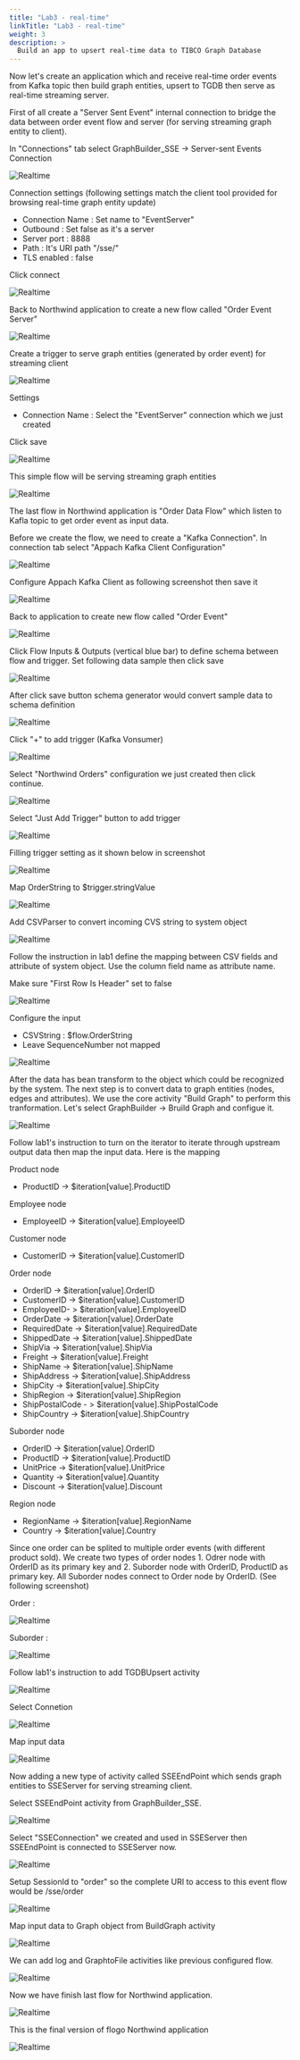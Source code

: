 ```yaml
---
title: "Lab3 - real-time"
linkTitle: "Lab3 - real-time"
weight: 3
description: >
  Build an app to upsert real-time data to TIBCO Graph Database
---
```


Now let's create an application which and receive real-time order events from Kafka topic then build graph entities, upsert to TGDB then serve as real-time streaming server.

First of all create a "Server Sent Event" internal connection to bridge the data between order event flow and server (for serving streaming graph entity to client).

In "Connections" tab select GraphBuilder_SSE -> Server-sent Events Connection

![Realtime](realtime02.png)

Connection settings (following settings match the client tool provided for browsing real-time graph entity update)
- Connection Name : Set name to "EventServer"
- Outbound : Set false as it's a server
- Server port : 8888
- Path : It's URI path "/sse/"
- TLS enabled : false

Click connect

![Realtime](realtime01.png)

Back to Northwind application to create a new flow called "Order Event Server"

![Realtime](realtime07.png)

Create a trigger to serve graph entities (generated by order event) for streaming client

![Realtime](realtime03.png)

Settings
- Connection Name : Select the "EventServer" connection which we just created

Click save

![Realtime](realtime04.png)

This simple flow will be serving streaming graph entities

![Realtime](realtime04-5.png)

The last flow in Northwind application is "Order Data Flow" which listen to Kafla topic to get order event as input data. 

Before we create the flow, we need to create a "Kafka Connection". In connection tab select "Appach Kafka Client Configuration"  

![Realtime](realtime06.png)

Configure Appach Kafka Client as following screenshot then save it

![Realtime](realtime05.png)

Back to application to create new flow called "Order Event"

![Realtime](realtime08.png)

Click Flow Inputs & Outputs (vertical blue bar) to define schema between flow and trigger. Set following data sample then click save

![Realtime](realtime12.png)

After click save button schema generator would convert sample data to schema definition

![Realtime](realtime13.png)

Click "+" to add trigger (Kafka Vonsumer) 

![Realtime](realtime09.png)

Select "Northwind Orders" configuration we just created then click continue.

![Realtime](realtime10.png)

Select "Just Add Trigger" button to add trigger

![Realtime](realtime11.png)

Filling trigger setting as it shown below in screenshot

![Realtime](realtime14.png)

Map OrderString to $trigger.stringValue

![Realtime](realtime15.png)

Add CSVParser to convert incoming CVS string to system object

![Realtime](realtime16.png)

Follow the instruction in lab1 define the mapping between CSV fields and attribute of system object. Use the column field name as attribute name.

Make sure "First Row Is Header" set to false

![Realtime](realtime17.png)

Configure the input
- CSVString : $flow.OrderString
- Leave SequenceNumber not mapped

![Realtime](realtime18.png)

After the data has bean transform to the object which could be recognized by the system. The next step is to convert data to graph entities (nodes, edges and attributes). We use the core activity "Build Graph" to perform this tranformation.
Let's select GraphBuilder -> Bruild Graph and configue it.

![Realtime](realtime18-5.png)

Follow lab1's instruction to turn on the iterator to iterate through upstream output data then map the input data. Here is the mapping

Product node
- ProductID -> $iteration[value].ProductID

Employee node
- EmployeeID -> $iteration[value].EmployeeID

Customer node
- CustomerID -> $iteration[value].CustomerID

Order node
- OrderID -> $iteration[value].OrderID
- CustomerID -> $iteration[value].CustomerID
- EmployeeID- > $iteration[value].EmployeeID
- OrderDate -> $iteration[value].OrderDate
- RequiredDate -> $iteration[value].RequiredDate
- ShippedDate -> $iteration[value].ShippedDate
- ShipVia -> $iteration[value].ShipVia
- Freight -> $iteration[value].Freight
- ShipName -> $iteration[value].ShipName
- ShipAddress -> $iteration[value].ShipAddress
- ShipCity -> $iteration[value].ShipCity
- ShipRegion -> $iteration[value].ShipRegion
- ShipPostalCode - > $iteration[value].ShipPostalCode
- ShipCountry -> $iteration[value].ShipCountry

Suborder node
- OrderID -> $iteration[value].OrderID
- ProductID -> $iteration[value].ProductID
- UnitPrice -> $iteration[value].UnitPrice
- Quantity -> $iteration[value].Quantity
- Discount -> $iteration[value].Discount

Region node
- RegionName -> $iteration[value].RegionName
- Country -> $iteration[value].Country

Since one order can be splited to multiple order events (with different product sold). We create two types of order nodes 1. Odrer node with OrderID as its primary key and 2. Suborder node with OrderID, ProductID as primary key. All Suborder nodes connect to Order node by OrderID. (See following screenshot)

Order : 

![Realtime](realtime19.png)

Suborder : 

![Realtime](realtime20.png)

Follow lab1's instruction to add TGDBUpsert activity

![Realtime](realtime20-2.png)

Select Connetion

![Realtime](realtime20-3.png)

Map input data

![Realtime](realtime20-4.png)

Now adding a new type of activity called SSEEndPoint which sends graph entities to SSEServer for serving streaming client.

Select SSEEndPoint activity from GraphBuilder_SSE.

![Realtime](realtime21.png)

Select "SSEConnection" we created and used in SSEServer then SSEEndPoint is connected to SSEServer now.

![Realtime](realtime22.png)

Setup SessionId to "order" so the complete URI to access to this event flow would be /sse/order

![Realtime](realtime23.png)

Map input data to Graph object from BuildGraph activity

![Realtime](realtime24.png)

We can add log and GraphtoFile activities like previous configured flow.

![Realtime](realtime25.png)

Now we have finish last flow for Northwind application.

![Realtime](realtime26.png)

This is the final version of flogo Northwind application 

![Realtime](realtime27.png)
